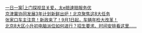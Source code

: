   
[一日一案|上门探视显关爱，太e赔速赔服务优](http://www.dianyue.me/archives/875/jszuxdl0f608m5ue/)  
[京津冀协同发展3年计划新鲜出炉！北京聚焦这8大任务](http://www.dianyue.me/archives/500/7hni5hnz53ba4c7k/)  
[张家口车主注意！新政来了！9月1日起，车辆年检大改革！](http://www.dianyue.me/archives/539/a6z7uwkw2ozp3scs/)  
[北京8大区小升初电脑派位如何进行？招生要求、时间安排看这里......](http://www.dianyue.me/archives/546/7placw20smm1fyth/)